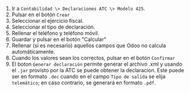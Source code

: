 1.  Ir a `Contabilidad \> Declaraciones ATC \> Modelo 425`.
2.  Pulsar en el botón `Crear`
3.  Seleccionar el ejercicio fiscal.
4.  Seleccionar el tipo de declaración.
5.  Rellenar el teléfono y teléfono móvil.
6.  Guardar y pulsar en el botón "Calcular"
7.  Rellenar (si es necesario) aquellos campos que Odoo no calcula
    automáticamente.
8.  Cuando los valores sean los correctos, pulsar en el botón
    `Confirmar`
9. El boton `Generar declaración` permite generar el archivo .xml y usando el `.jar` provisto por la ATC se puede obtener la declaracion. Este puede ser en formato `.dec` cuando en el campo `Tipo de salida` se elija `telemático`; en caso contrario, se generará en formato `.pdf`.
